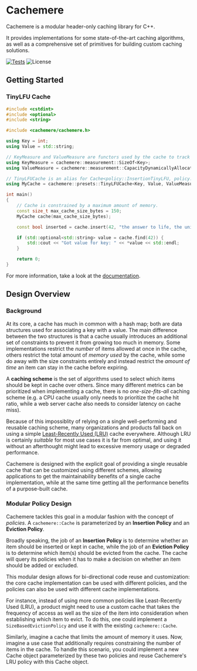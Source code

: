 # Cachemere

Cachemere is a modular header-only caching library for C++.

It provides implementations for some state-of-the-art caching algorithms,
as well as a comprehensive set of primitives for building custom caching solutions.

[![Tests](https://github.com/coveooss/cachemere/actions/workflows/test.yml/badge.svg)](https://github.com/coveooss/cachemere/actions/workflows/test.yml)
![License](https://img.shields.io/github/license/coveooss/cachemere)

## Getting Started
### TinyLFU Cache
```cpp
#include <cstdint>
#include <optional>
#include <string>

#include <cachemere/cachemere.h>

using Key = int;
using Value = std::string;

// KeyMeasure and ValueMeasure are functors used by the cache to track the amount of memory used by its contents.
using KeyMeasure = cachemere::measurement::SizeOf<Key>;
using ValueMeasure = cachemere::measurement::CapacityDynamicallyAllocated<Value>;

// TinyLFUCache is an alias for Cache<policy::InsertionTinyLFU, policy::EvictionSegmentedLRU>.
using MyCache = cachemere::presets::TinyLFUCache<Key, Value, ValueMeasure, KeyMeasure>;

int main()
{
    // Cache is constrained by a maximum amount of memory.
    const size_t max_cache_size_bytes = 150;
    MyCache cache(max_cache_size_bytes);

    const bool inserted = cache.insert(42, "the answer to life, the universe, and everything");

    if (std::optional<std::string> value = cache.find(42)) {
        std::cout << "Got value for key: " << *value << std::endl;
    }

    return 0;
}
```

For more information, take a look at the [documentation](https://coveooss.github.io/cachemere/).

## Design Overview
### Background
At its core, a cache has much in common with a hash map; both are data structures used for associating a key with a value.
The main difference between the two structures is that a cache usually introduces an additional set of constraints to prevent it
from growing too much in memory.
Some implementations restrict the _number_ of items allowed at once in the cache, others restrict the
total amount of _memory used_ by the cache, while some do away with the size constraints entirely and instead restrict the _amount of time_ an item can stay
in the cache before expiring.

A **caching scheme** is the set of algorithms used to select which items should be kept in cache over others.
Since many different metrics can be prioritized when implementing a cache, there is no _one-size-fits-all_ caching scheme (e.g. a CPU cache usually only needs to prioritize the cache hit ratio, while a web server cache also needs to consider latency on cache miss).

Because of this impossiblity of relying on a single well-performing and reusable caching scheme, many organizations and products fall back on using a simple [Least-Recently Used (LRU)](https://en.wikipedia.org/wiki/Cache_replacement_policies#Least_recently_used_(LRU)) cache everywhere. Although LRU is certainly _suitable_ for most use cases it is far from optimal, and using it without an afterthought might lead to excessive memory usage or degraded performance.

Cachemere is designed with the explicit goal of providing a single reusable cache that can be customized using different schemes, allowing applications to get the maintainability benefits of a single cache implementation, while at the same time getting all the performance benefits of a purpose-built cache.

### Modular Policy Design

Cachemere tackles this goal in a modular fashion with the concept of _policies_. A `cachemere::Cache` is parameterized
by an **Insertion Policy** and an **Eviction Policy**.

Broadly speaking, the job of an **Insertion Policy** is to determine whether an item should be inserted or kept in cache, while the job of an **Eviction
Policy** is to determine which item(s) should be evicted from the cache. The cache will query its policies when it has to make a
decision on whether an item should be added or excluded.

This modular design allows for bi-directional code reuse and customization: the core cache implementation can be used with different policies, and the
policies can also be used with different cache implementations.

For instance, instead of using more common policies like Least-Recently Used (LRU),
a product might need to use a custom cache that takes the frequency of access as well as the size of the item into
consideration when establishing which item to evict. To do this, one could implement a `SizeBasedEvictionPolicy` and use it with the existing `cachemere::Cache`.

Similarly, imagine a cache that limits the amount of memory it uses. Now, imagine a use case that additionally requires constraining the number of items in the cache. To handle this scenario, you could implement a new Cache object parameterized by these two policies and reuse Cachemere's LRU policy with this Cache object.

